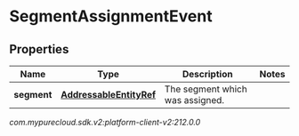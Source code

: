 # SegmentAssignmentEvent


## Properties

| Name | Type | Description | Notes |
| ------------ | ------------- | ------------- | ------------- |
| **segment** | [**AddressableEntityRef**](AddressableEntityRef) | The segment which was assigned. |  |




_com.mypurecloud.sdk.v2:platform-client-v2:212.0.0_
